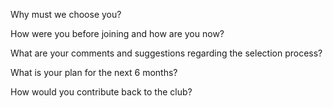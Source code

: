 Why must we choose you? 

How were you before joining and how are you now?

What are your comments and suggestions regarding the selection process?

What is your plan for the next 6 months?

How would you contribute back to the club?
